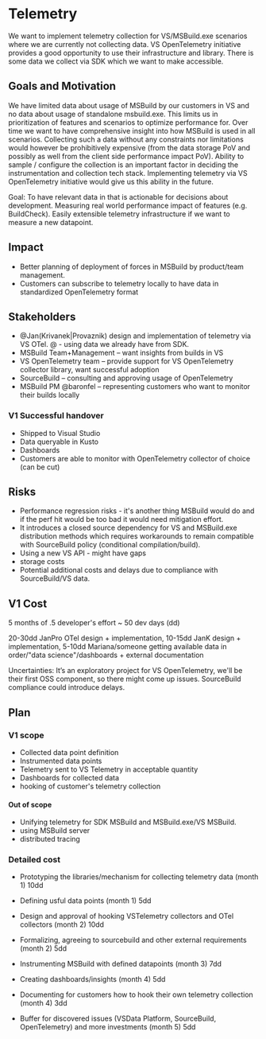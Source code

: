 # Telemetry 

We want to implement telemetry collection for VS/MSBuild.exe scenarios where we are currently not collecting data. VS OpenTelemetry initiative provides a good opportunity to use their infrastructure and library. 
There is some data we collect via SDK which we want to make accessible.

## Goals and Motivation 

We have limited data about usage of MSBuild by our customers in VS and no data about usage of standalone msbuild.exe.
This limits us in prioritization of features and scenarios to optimize performance for. 
Over time we want to have comprehensive insight into how MSBuild is used in all scenarios. Collecting such a data without any constraints nor limitations would however be prohibitively expensive (from the data storage PoV and possibly as well from the client side performance impact PoV). Ability to sample / configure the collection is an important factor in deciding the instrumentation and collection tech stack. Implementing telemetry via VS OpenTelemetry initiative would give us this ability in the future.

Goal: To have relevant data in that is actionable for decisions about development. Measuring real world performance impact of features (e.g. BuildCheck). Easily extensible telemetry infrastructure if we want to measure a new datapoint.

## Impact 
- Better planning of deployment of forces in MSBuild by product/team management.
- Customers can subscribe to telemetry locally to have data in standardized OpenTelemetry format

## Stakeholders 
- @Jan(Krivanek|Provaznik) design and implementation of telemetry via VS OTel. @ - using data we already have from SDK.
- MSBuild Team+Management – want insights from builds in VS
- VS OpenTelemetry team – provide support for VS OpenTelemetry collector library, want successful adoption 
- SourceBuild – consulting and approving usage of OpenTelemetry 
- MSBuild PM @baronfel – representing customers who want to monitor their builds locally

### V1 Successful handover
- Shipped to Visual Studio
- Data queryable in Kusto
- Dashboards
- Customers are able to monitor with OpenTelemetry collector of choice (can be cut)

## Risks 
- Performance regression risks - it's another thing MSBuild would do and if the perf hit would be too bad it would need mitigation effort.
- It introduces a closed source dependency for VS and MSBuild.exe distribution methods which requires workarounds to remain compatible with SourceBuild policy (conditional compilation/build). 
- Using a new VS API - might have gaps
- storage costs 
- Potential additional costs and delays due to compliance with SourceBuild/VS data.

## V1 Cost 
5 months of .5 developer's effort ~ 50 dev days (dd)

20-30dd JanPro OTel design + implementation, 10-15dd JanK design + implementation, 5-10dd Mariana/someone getting available data in order/"data science"/dashboards + external documentation

Uncertainties:
It’s an exploratory project for VS OpenTelemetry, we'll be their first OSS component, so there might come up issues. SourceBuild compliance could introduce delays.

## Plan 
### V1 scope
- Collected data point definition
- Instrumented data points
- Telemetry sent to VS Telemetry in acceptable quantity
- Dashboards for collected data
- hooking of customer's telemetry collection 

#### Out of scope
- Unifying telemetry for SDK MSBuild and MSBuild.exe/VS MSBuild.
- using MSBuild server
- distributed tracing

### Detailed cost
- Prototyping the libraries/mechanism for collecting telemetry data (month 1) 10dd

- Defining usful data points (month 1) 5dd

- Design and approval of hooking VSTelemetry collectors and OTel collectors  (month 2) 10dd

- Formalizing, agreeing to sourcebuild and other external requirements (month 2) 5dd

- Instrumenting MSBuild with defined datapoints (month 3) 7dd

- Creating dashboards/insights (month 4) 5dd

- Documenting for customers how to hook their own telemetry collection (month 4) 3dd

- Buffer for discovered issues (VSData Platform, SourceBuild, OpenTelemetry) and more investments (month 5) 5dd